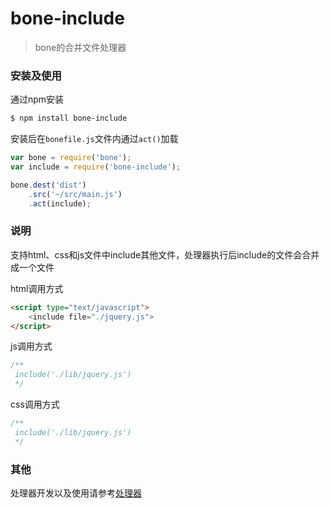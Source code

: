 # bone-include
> bone的合并文件处理器

### 安装及使用

通过npm安装

```sh
$ npm install bone-include 
```

安装后在`bonefile.js`文件内通过`act()`加载

```js
var bone = require('bone');
var include = require('bone-include');

bone.dest('dist')
	.src('~/src/main.js')
	.act(include);
```

### 说明 

支持html、css和js文件中include其他文件，处理器执行后include的文件会合并成一个文件

html调用方式

```html
<script type="text/javascript">
	<include file="./jquery.js">
</script>
```

js调用方式
```js
/**
 include('./lib/jquery.js')
 */
```

css调用方式
```css
/**
 include('./lib/jquery.js')
 */
```

### 其他

处理器开发以及使用请参考[处理器](https://github.com/wyicwx/bone/blob/master/docs/plugin.md)